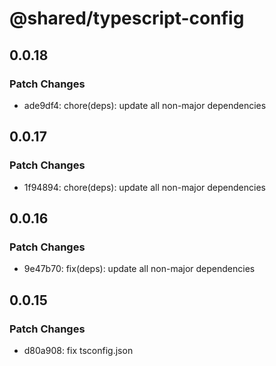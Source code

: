 # @shared/typescript-config

## 0.0.18

### Patch Changes

- ade9df4: chore(deps): update all non-major dependencies

## 0.0.17

### Patch Changes

- 1f94894: chore(deps): update all non-major dependencies

## 0.0.16

### Patch Changes

- 9e47b70: fix(deps): update all non-major dependencies

## 0.0.15

### Patch Changes

- d80a908: fix tsconfig.json
